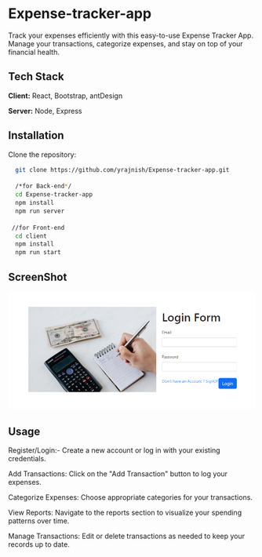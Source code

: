
# Expense-tracker-app
Track your expenses efficiently with this easy-to-use Expense Tracker App. Manage your transactions, categorize expenses, and stay on top of your financial health.


## Tech Stack

**Client:** React, Bootstrap, antDesign 

**Server:** Node, Express


## Installation

Clone the repository:

```bash
  git clone https://github.com/yrajnish/Expense-tracker-app.git

  /*for Back-end*/
  cd Expense-tracker-app
  npm install
  npm run server

 //for Front-end
  cd client
  npm install
  npm run start

```
## ScreenShot
![alt text](image.png)


## Usage

Register/Login:- Create a new account or log in with your existing credentials.

Add Transactions: Click on the "Add Transaction" button to log your expenses.

Categorize Expenses: Choose appropriate categories for your transactions.

View Reports: Navigate to the reports section to visualize your spending patterns over time.

Manage Transactions: Edit or delete transactions as needed to keep your records up to date.


